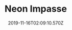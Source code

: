 ---
title: Neon Impasse
artist: City Girl
date: 2019-11-16T02:09:10.570Z
cover: a2050194680_16.jpg
styles:
  - Soft Piano
  - Lofi
links:
  spotify: https://play.spotify.com/album/3M1CEjZiljxpfxoHFHoqNP
  youtube: https://music.youtube.com/watch?v=axkOqrLtDXo
  applemusic: https://itunes.apple.com/us/album/neon-impasse/1396662779?uo=4
  soundcloud: https://soundcloud.com/citygrl/tracks
  bandcamp: https://city-girl.bandcamp.com/album/neon-impasse
  googleplay: https://play.google.com/music/m/Bzmgazcsdqjvogf4qzp6vcwgwpa?signup_if_needed=1
  deezer: ""
---